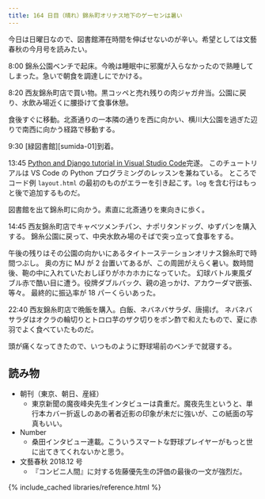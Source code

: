 ```yaml
---
title: 164 日目（晴れ）錦糸町オリナス地下のゲーセンは暑い
---
```


今日は日曜日なので、図書館滞在時間を伸ばせないのが辛い。希望としては文藝春秋の今月号を読みたい。

8:00 錦糸公園ベンチで起床。今晩は睡眠中に邪魔が入らなかったので熟睡してしまった。急いで朝食を調達しにでかける。

8:20 西友錦糸町店で買い物。黒コッペと売れ残りの肉ジャガ弁当。公園に戻り、水飲み場近くに腰掛けて食事休憩。

食後すぐに移動。北斎通りの一本隣の通りを西に向かい、横川大公園を過ぎた辺りで南西に向かう経路で移動する。

9:30 [緑図書館][sumida-01]到着。

13:45 [Python and Django tutorial in Visual Studio Code](https://code.visualstudio.com/docs/python/tutorial-django)完遂。
このチュートリアルは VS Code の Python プログラミングのレッスンを兼ねている。
ところでコード例 `layout.html` の最初のものがエラーを引き起こす。`log` を含む行はもっと後で追加するものだ。

図書館を出て錦糸町に向かう。素直に北斎通りを東向きに歩く。

14:45 西友錦糸町店でキャベツメンチパン、ナポリタンドッグ、ゆずパンを購入する。
錦糸公園に戻って、中央水飲み場のそばで突っ立って食事をする。

午後の残りはその公園の向かいにあるタイトーステーションオリナス錦糸町で時間つぶし。
奥の方に MJ が 2 台置いてあるが、この周囲がえらく暑い。数時間後、鞄の中に入れていたおしぼりがホカホカになっていた。
幻球バトル東風ダブル赤で酷い目に遭う。役牌ダブルバック、親の追っかけ、アカウーダマ嵌張、等々。
最終的に振込率が 18 パーくらいあった。

22:40 西友錦糸町店で晩飯を購入。白飯、ネバネバサラダ、唐揚げ。
ネバネバサラダはオクラの輪切りとトロロ芋のザク切りをポン酢で和えたもので、夏に赤羽でよく食べていたものだ。

頭が痛くなってきたので、いつものように野球場前のベンチで就寝する。

## 読み物

* 朝刊（東京、朝日、産経）
  * 東京新聞の魔夜峰央先生インタビューは貴重だ。魔夜先生というと、単行本カバー折返しのあの著者近影の印象が未だに強いが、この紙面の写真もいい。
* Number
  * 桑田インタビュー連載。こういうスマートな野球プレイヤーがもっと世に出てきてくれないかと思う。
* 文藝春秋 2018.12 号
  * 『コンビニ人間』に対する佐藤優先生の評価の最後の一文が強烈だ。

{% include_cached libraries/reference.html %}
